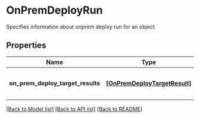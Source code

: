 # OnPremDeployRun

Specifies information about onprem deploy run for an object.

## Properties
Name | Type | Description | Notes
------------ | ------------- | ------------- | -------------
**on_prem_deploy_target_results** | [**[OnPremDeployTargetResult]**](OnPremDeployTargetResult.md) | OnPrem Deploy result for a target. | [optional] 

[[Back to Model list]](../README.md#documentation-for-models) [[Back to API list]](../README.md#documentation-for-api-endpoints) [[Back to README]](../README.md)


